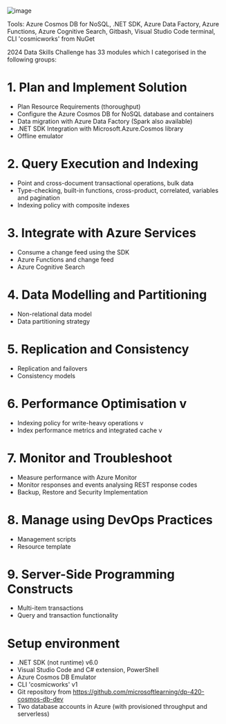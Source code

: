![image](https://github.com/ZCHAnalytics/Microsoft-Challenge-data-skills/assets/146954022/3092bc28-ff3b-444f-8a27-703d3fcb5dbb)

Tools: Azure Cosmos DB for NoSQL, .NET SDK, Azure Data Factory, Azure Functions, Azure Cognitive Search, Gitbash,
Visual Studio Code terminal, CLI 'cosmicworks' from NuGet

2024 Data Skills Challenge has 33 modules which I categorised in the following groups:

# 1. Plan and Implement Solution
- Plan Resource Requirements (thoroughput)
- Configure the Azure Cosmos DB for NoSQL database and containers
- Data migration with Azure Data Factory (Spark also available)
- .NET SDK Integration with Microsoft.Azure.Cosmos library
- Offline emulator 

# 2. Query Execution and Indexing
- Point and cross-document transactional operations, bulk data
- Type-checking, built-in functions, cross-product, correlated, variables and pagination 
- Indexing policy with composite indexes 

# 3. Integrate with Azure Services
- Consume a change feed using the SDK
- Azure Functions and change feed
- Azure Cognitive Search
   
# 4. Data Modelling and Partitioning
- Non-relational data model
- Data partitioning strategy

# 5. Replication and Consistency
- Replication and failovers
- Consistency models

# 6. Performance Optimisation v
- Indexing policy for write-heavy operations v
- Index performance metrics and integrated cache v

# 7. Monitor and Troubleshoot
- Measure performance with Azure Monitor
- Monitor responses and events analysing REST response codes
- Backup, Restore and Security Implementation
  
# 8. Manage using DevOps Practices
- Management scripts
- Resource template

# 9. Server-Side Programming Constructs
- Multi-item transactions
- Query and transaction functionality

# Setup environment
- .NET SDK (not runtime) v6.0
- Visual Studio Code and C# extension, PowerShell
- Azure Cosmos DB Emulator
- CLI 'cosmicworks' v1
- Git repository from https://github.com/microsoftlearning/dp-420-cosmos-db-dev
- Two database accounts in Azure (with provisioned throughput and serverless)
